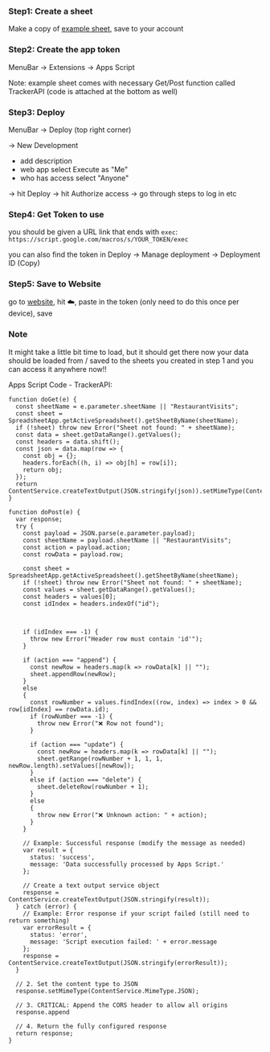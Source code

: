 ### Step1: Create a sheet
Make a copy of [example sheet](https://docs.google.com/spreadsheets/d/1GPLSSSAMv-NBL6CYHbaZ0UiOm-tAkGlWanolhGnAqWc/edit?usp=sharing), save to your account

### Step2: Create the app token
MenuBar -> Extensions -> Apps Script

Note: example sheet comes with necessary Get/Post function called TrackerAPI (code is attached at the bottom as well)
   
### Step3: Deploy
MenuBar -> Deploy (top right corner)

-> New Development
  - add description
  - web app select Execute as "Me"
  - who has access select "Anyone"

-> hit Deploy
-> hit Authorize access
-> go through steps to log in etc

### Step4: Get Token to use
you should be given a URL link that ends with `exec`: 
```https://script.google.com/macros/s/YOUR_TOKEN/exec```

you can also find the token in Deploy -> Manage deployment -> Deployment ID (Copy)

### Step5: Save to Website
go to [website](https://ncatss.github.io/life-tracker/), hit ☁️, paste in the token (only need to do this once per device), save


### Note
It might take a little bit time to load, but it should get there
now your data should be loaded from / saved to the sheets you created in step 1
and you can access it anywhere now!!

Apps Script Code - TrackerAPI:
```
function doGet(e) {
  const sheetName = e.parameter.sheetName || "RestaurantVisits";
  const sheet = SpreadsheetApp.getActiveSpreadsheet().getSheetByName(sheetName);
  if (!sheet) throw new Error("Sheet not found: " + sheetName);
  const data = sheet.getDataRange().getValues();
  const headers = data.shift();
  const json = data.map(row => {
    const obj = {};
    headers.forEach((h, i) => obj[h] = row[i]);
    return obj;
  });
  return ContentService.createTextOutput(JSON.stringify(json)).setMimeType(ContentService.MimeType.JSON);
}

function doPost(e) {
  var response;
  try {
    const payload = JSON.parse(e.parameter.payload);
    const sheetName = payload.sheetName || "RestaurantVisits";
    const action = payload.action;
    const rowData = payload.row;

    const sheet = SpreadsheetApp.getActiveSpreadsheet().getSheetByName(sheetName);
    if (!sheet) throw new Error("Sheet not found: " + sheetName);
    const values = sheet.getDataRange().getValues();
    const headers = values[0];
    const idIndex = headers.indexOf("id");



    if (idIndex === -1) {
      throw new Error("Header row must contain 'id'");
    }

    if (action === "append") {
      const newRow = headers.map(k => rowData[k] || "");
      sheet.appendRow(newRow);
    }
    else
    {
      const rowNumber = values.findIndex((row, index) => index > 0 && row[idIndex] == rowData.id);
      if (rowNumber === -1) {
        throw new Error("❌ Row not found");
      }

      if (action === "update") {
        const newRow = headers.map(k => rowData[k] || "");
        sheet.getRange(rowNumber + 1, 1, 1, newRow.length).setValues([newRow]);
      }
      else if (action === "delete") {
        sheet.deleteRow(rowNumber + 1);
      }
      else
      {
        throw new Error("❌ Unknown action: " + action);
      }
    }

    // Example: Successful response (modify the message as needed)
    var result = {
      status: 'success',
      message: 'Data successfully processed by Apps Script.'
    };
    
    // Create a text output service object
    response = ContentService.createTextOutput(JSON.stringify(result));
  } catch (error) {
    // Example: Error response if your script failed (still need to return something)
    var errorResult = {
      status: 'error',
      message: 'Script execution failed: ' + error.message
    };
    response = ContentService.createTextOutput(JSON.stringify(errorResult));
  }
  
  // 2. Set the content type to JSON
  response.setMimeType(ContentService.MimeType.JSON);
  
  // 3. CRITICAL: Append the CORS header to allow all origins
  response.append
  
  // 4. Return the fully configured response
  return response;
}
```
